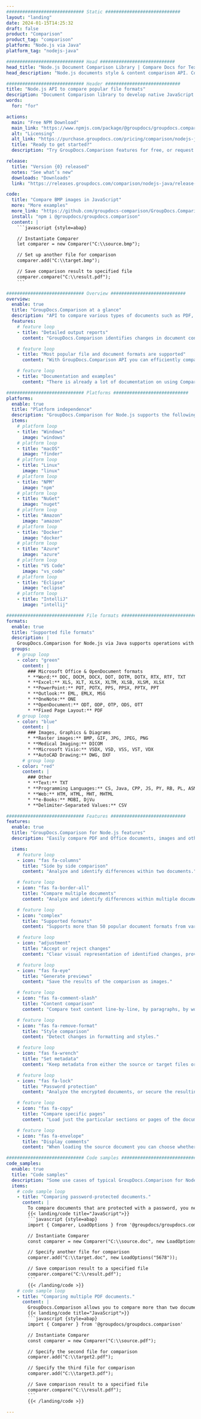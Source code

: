 ```yaml
---
############################# Static ############################
layout: "landing"
date: 2024-01-15T14:25:32
draft: false
product: "Comparison"
product_tag: "comparison"
platform: "Node.js via Java"
platform_tag: "nodejs-java"

############################# Head ############################
head_title: "Node.js Document Comparison Library | Compare Docs for Text & Style"
head_description: "Node.js documents style & content comparison API. Compare documents of multiple supported formats for the difference to identify changes between files."

############################# Header ############################
title: "Node.js API to compare popular file formats"
description: "Document Comparison library to develop native JavaScript applications with highly configurable comparison features. Compare files, their content & text style between similar document formats."
words:
  for: "for"

actions:
  main: "Free NPM Download"
  main_link: "https://www.npmjs.com/package/@groupdocs/groupdocs.comparison"
  alt: "Licensing"
  alt_link: "https://purchase.groupdocs.com/pricing/comparison/nodejs-java"
  title: "Ready to get started?"
  description: "Try GroupDocs.Comparison features for free, or request a license"

release:
  title: "Version {0} released"
  notes: "See what’s new"
  downloads: "Downloads"
  link: "https://releases.groupdocs.com/comparison/nodejs-java/release-notes/latest/"

code:
  title: "Compare BMP images in JavaScript"
  more: "More examples"
  more_link: "https://github.com/groupdocs-comparison/GroupDocs.Comparison-for-Node.js-via-Java"
  install: "npm i @groupdocs/groupdocs.comparison"
  content: |
    ```javascript {style=abap}

    // Instantiate Comparer
    let comparer = new Comparer("C:\\source.bmp");

    // Set up another file for comparison
    comparer.add("C:\\target.bmp");

    // Save comparison result to specified file
    comparer.compare("C:\\result.pdf"); 
    ```

############################# Overview ############################
overview:
  enable: true
  title: "GroupDocs.Comparison at a glance"
  description: "API to compare various types of documents such as PDF, Microsoft Office, HTML, e-mails, or images within Node.js applications"
  features:
    # feature loop
    - title: "Detailed output reports"
      content: "GroupDocs.Comparison identifies changes in document content (characters, words, paragraphs, tables, charts), as well as, changes in document style. It provides customers with a resulting report that contains rich information about differences, their number, and type."

    # feature loop
    - title: "Most popular file and document formats are supported"
      content: "With GroupDocs.Comparison API you can efficiently compare documents of any supported formats like PDF, HTML, e-mail, Microsoft Office Word documents, Excel spreadsheets, PowerPoint presentations, OneNote, Visio diagrams, texts, JPEG, PNG, GIF, and BMP images as well as many other formats."

    # feature loop
    - title: "Documentation and examples"
      content: "There is already a lot of documentation on using Comparison library on different platforms with code examples, so you don’t have to think hard about how to work with GroupDocs.Comparison API in your Node.js application."

############################# Platforms ############################
platforms:
  enable: true
  title: "Platform independence"
  description: "GroupDocs.Comparison for Node.js supports the following operating systems, frameworks and package managers"
  items:
    # platform loop
    - title: "Windows"
      image: "windows"
    # platform loop
    - title: "macOS"
      image: "finder"      
    # platform loop
    - title: "Linux"
      image: "linux"
    # platform loop
    - title: "NPM"
      image: "npm"  
    # platform loop
    - title: "NuGet"
      image: "nuget"      
    # platform loop
    - title: "Amazon"
      image: "amazon"
    # platform loop
    - title: "Docker"
      image: "docker"
    # platform loop
    - title: "Azure"
      image: "azure"
    # platform loop
    - title: "VS Code"
      image: "vs_code"
    # platform loop
    - title: "Eclipse"
      image: "eclipse"
    # platform loop
    - title: "IntelliJ"
      image: "intellij"

############################# File formats ############################
formats:
  enable: true
  title: "Supported file formats"
  description: |
    GroupDocs.Comparison for Node.js via Java supports operations with the following [file formats](https://docs.groupdocs.com/comparison/nodejs-java/supported-document-formats/).
  groups:
    # group loop
    - color: "green"
      content: |
        ### Microsoft Office & OpenDocument formats
        * **Word:** DOC, DOCM, DOCX, DOT, DOTM, DOTX, RTX, RTF, TXT
        * **Excel:** XLS, XLT, XLSX, XLTM, XLSB, XLSM, XLSX
        * **PowerPoint:** POT, POTX, PPS, PPSX, PPTX, PPT        
        * **Outlook:** EML, EMLX, MSG
        * **OneNote:** ONE
        * **OpenDocument:** ODT, ODP, OTP, ODS, OTT
        * **Fixed Page Layout:** PDF  
    # group loop
    - color: "blue"
      content: |
        ### Images, Graphics & Diagrams
        * **Raster images:** BMP, GIF, JPG, JPEG, PNG
        * **Medical Imaging:** DICOM
        * **Microsoft Visio:** VSDX, VSD, VSS, VST, VDX
        * **AutoCAD Drawing:** DWG, DXF
      # group loop
    - color: "red"
      content: |
        ### Other
        * **Text:** TXT
        * **Programming Languages:** CS, Java, CPP, JS, PY, RB, PL, ASM, GROOVY, JSON, PHP, SQL, LOG, DIFF, LESS, SCALA
        * **Web:** HTM, HTML, MHT, MHTML
        * **e-Books:** MOBI, DjVu
        * **Delimiter-Separated Values:** CSV

############################# Features ############################
features:
  enable: true
  title: "GroupDocs.Comparison for Node.js features"
  description: "Easily compare PDF and Office documents, images and other formats"

  items:
    # feature loop
    - icon: "fas fa-columns"
      title: "Side by side comparison"
      content: "Analyze and identify differences within two documents."

    # feature loop
    - icon: "fas fa-border-all"
      title: "Compare multiple documents"
      content: "Analyze and identify differences within multiple documents simultaneously."

    # feature loop
    - icon: "complex"
      title: "Supported formats"
      content: "Supports more than 50 popular document formats from various categories."

    # feature loop
    - icon: "adjustment"
      title: "Accept or reject changes"
      content: "Clear visual representation of identified changes, providing the option to accept or reject modifications."

    # feature loop
    - icon: "fas fa-eye"
      title: "Generate previews"
      content: "Save the results of the comparison as images."

    # feature loop
    - icon: "fas fa-comment-slash"
      title: "Content comparison"
      content: "Compare text content line-by-line, by paragraphs, by words, by characters. Highlight the changes."

    # feature loop
    - icon: "fas fa-remove-format"
      title: "Style comparison"
      content: "Detect changes in formatting and styles."

    # feature loop
    - icon: "fas fa-wrench"
      title: "Set metadata"
      content: "Keep metadata from either the source or target files or allow it to be specified by users."

    # feature loop
    - icon: "fas fa-lock"
      title: "Password protection"
      content: "Analyze the encrypted documents, or secure the resulting document with a password."

    # feature loop
    - icon: "fas fa-copy"
      title: "Compare specific pages"
      content: "Load just the particular sections or pages of the document."

    # feature loop
    - icon: "fas fa-envelope"
      title: "Display comments"
      content: "When loading the source document you can choose whether to hide or show comments."

############################# Code samples ############################
code_samples:
  enable: true
  title: "Code samples"
  description: "Some use cases of typical GroupDocs.Comparison for Node.js via Java operations"
  items:
    # code sample loop
    - title: "Comparing password-protected documents."
      content: |
        To compare documents that are protected with a password, you need to specify it then loading the documents:
        {{< landing/code title="JavaScript">}}
        ```javascript {style=abap}
        import { Comparer, LoadOptions } from '@groupdocs/groupdocs.comparison'

        // Instantiate Comparer
        const comparer = new Comparer("C:\\source.doc", new LoadOptions("1234"));

        // Specify another file for comparison
        comparer.add("C:\\target.doc", new LoadOptions("5678"));

        // Save comparison result to a specified file
        comparer.compare("C:\\result.pdf");
        ```
        {{< /landing/code >}}
    # code sample loop
    - title: "Comparing multiple PDF documents."
      content: |
        GroupDocs.Comparison allows you to compare more than two documents. The operation is almost the same as when comparing two files. You just need to add more target files to the `comparer` class.
        {{< landing/code title="JavaScript">}}
        ```javascript {style=abap}
        import { Comparer } from '@groupdocs/groupdocs.comparison'

        // Instantiate Comparer
        const comparer = new Comparer("C:\\source.pdf");

        // Specify the second file for comparison
        comparer.add("C:\\target2.pdf");

        // Specify the third file for comparison
        comparer.add("C:\\target3.pdf");

        // Save comparison result to a specified file
        comparer.compare("C:\\result.pdf");
        ```
        {{< /landing/code >}}

---
```

